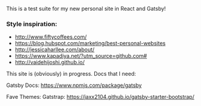 This is a test suite for my new personal site in React and Gatsby!

### Style inspiration: 
* http://www.fiftycoffees.com/
* https://blog.hubspot.com/marketing/best-personal-websites
* http://jessicaharllee.com/about/
* https://www.kapadiya.net/?utm_source=github.com#
* http://vaidehijoshi.github.io/

This site is (obviously) in progress. Docs that I need:

Gatsby Docs: https://www.npmjs.com/package/gatsby

Fave Themes:
Gatstrap: https://jaxx2104.github.io/gatsby-starter-bootstrap/